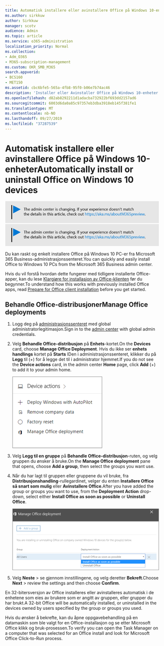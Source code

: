 ```yaml
---
title: Automatisk installere eller avinstallere Office på Windows 10-enheter
ms.author: sirkkuw
author: Sirkkuw
manager: scotv
audience: Admin
ms.topic: article
ms.service: o365-administration
localization_priority: Normal
ms.collection:
- Adm_O365
- M365-subscription-management
ms.custom: OKR_SMB_M365
search.appverid:
- BCS160
- MET150
ms.assetid: cbc6bfe5-565a-4fb8-95f0-b06e7b74ac46
description: 'Installer eller Avinstaller Office på Windows 10-enheter fra Microsoft 365 Business administrasjonssenteret. '
ms.openlocfilehash: d82ab8292211d1adacba732922bf693dd2157ad6
ms.sourcegitcommit: 6003d6da0a85c97357eb3dba3918eb145f381fe1
ms.translationtype: MT
ms.contentlocale: nb-NO
ms.lasthandoff: 09/27/2019
ms.locfileid: "37287539"
---
```

# <a name="automatically-install-or-uninstall-office-on-windows-10-devices"></a><span data-ttu-id="cd5c7-103">Automatisk installere eller avinstallere Office på Windows 10-enheter</span><span class="sxs-lookup"><span data-stu-id="cd5c7-103">Automatically install or uninstall Office on Windows 10 devices</span></span>

<span data-ttu-id="cd5c7-104">[![Label å fortelle deg at Administrasjonssenteret er i endring, og du kan finne mer informasjon på aka.ms/aboutM365preview.](media/m365admincenterchanging.png)](https://docs.microsoft.com/office365/admin/microsoft-365-admin-center-preview)</span><span class="sxs-lookup"><span data-stu-id="cd5c7-104">[![Label to let you know the admin center is changing and you can find more details at aka.ms/aboutM365preview.](media/m365admincenterchanging.png)](https://docs.microsoft.com/office365/admin/microsoft-365-admin-center-preview)</span></span>

<span data-ttu-id="cd5c7-105">Du kan raskt og enkelt installere Office på Windows 10 PC-er fra Microsoft 365 Business-administrasjonssenteret.</span><span class="sxs-lookup"><span data-stu-id="cd5c7-105">You can quickly and easily install Office to Windows 10 PCs from the Microsoft 365 Business admin center.</span></span>
  
<span data-ttu-id="cd5c7-106">Hvis du vil forstå hvordan dette fungerer med tidligere installerte Office-apper, kan du lese [Klargjøre for installasjon av Office-klienten](prepare-for-office-client-deployment.md) før du begynner.</span><span class="sxs-lookup"><span data-stu-id="cd5c7-106">To understand how this works with previously installed Office apps, read [Prepare for Office client installation](prepare-for-office-client-deployment.md) before you get started.</span></span> 
  
## <a name="manage-office-deployments"></a><span data-ttu-id="cd5c7-107">Behandle Office-distribusjoner</span><span class="sxs-lookup"><span data-stu-id="cd5c7-107">Manage Office deployments</span></span>

1. <span data-ttu-id="cd5c7-108">Logg deg på [administrasjonssenteret](https://aka.ms/bcsportal) med global administratorlegitimasjon.</span><span class="sxs-lookup"><span data-stu-id="cd5c7-108">Sign in to the [admin center](https://aka.ms/bcsportal) with global admin credentials.</span></span> 
    
2. <span data-ttu-id="cd5c7-109">Velg **Behandle Office-distribusjon** på **Enhets**-kortet.</span><span class="sxs-lookup"><span data-stu-id="cd5c7-109">On the **Devices** card, choose **Manage Office Deployment**.</span></span>
      <span data-ttu-id="cd5c7-110">Hvis du ikke ser **enhets handlings** kortet på **Starts** IDen i administrasjonssenteret, klikker du på **Legg** til (+) for å legge det til i administrator hjemmet.</span><span class="sxs-lookup"><span data-stu-id="cd5c7-110">If you do not see the **Device actions** card, in the admin center **Home** page, click **Add** (+) to add it to your admin home.</span></span>
    
    ![Screenshot of the Devices card in the admin center](media/9982e784-dbf9-4a76-a159-bb3e2e5aa23f.png)
  
3. <span data-ttu-id="cd5c7-112">Velg **Legg til en gruppe** på **Behandle Office-distribusjon**-ruten, og velg gruppen du ønsker å bruke.</span><span class="sxs-lookup"><span data-stu-id="cd5c7-112">On the **Manage Office deployment** pane that opens, choose **Add a group**, then select the groups you want use.</span></span>
    
4. <span data-ttu-id="cd5c7-113">Når du har lagt til gruppen eller gruppene du vil bruke, fra **Distribusjonshandling**-rullegardinet, velger du enten **Installere Office så snart som mulig** eller **Avinstallere Office**.</span><span class="sxs-lookup"><span data-stu-id="cd5c7-113">After you have added the group or groups you want to use, from the **Deployment Action** drop-down, select either **Install Office as soon as possible** or **Uninstall Office**.</span></span>
    
    ![In the Manage Office deployment pane, choose either Install Office as soon as possible, or Uninstall Office.](media/00f24a61-1848-40c0-b037-78d726c7d757.png)
  
5. <span data-ttu-id="cd5c7-115">Velg **Neste** \> se gjennom innstillingene, og velg deretter **Bekreft**.</span><span class="sxs-lookup"><span data-stu-id="cd5c7-115">Choose **Next** \> review the settings and then choose **Confirm**.</span></span>
    
<span data-ttu-id="cd5c7-116">En 32-bitersversjon av Office installeres eller avinstalleres automatisk i de enhetene som eies av brukere som er angitt av gruppen, eller grupper du har brukt.</span><span class="sxs-lookup"><span data-stu-id="cd5c7-116">A 32-bit Office will be automatically installed, or uninstalled in the devices owned by users specified by the group or groups you used.</span></span>
  
<span data-ttu-id="cd5c7-117">Hvis du ønsker å bekrefte, kan du åpne oppgavebehandling på en datamaskin som ble valgt for en Office-installasjon og se etter Microsoft Office klikk og bruk-prosessen.</span><span class="sxs-lookup"><span data-stu-id="cd5c7-117">To verify you can open the Task Manager on a computer that was selected for an Office install and look for Microsoft Office Click-to-Run process.</span></span>
  


